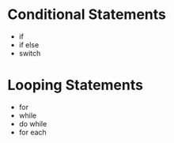 # Conditional Statements
* if
* if else
* switch 

# Looping Statements
* for 
* while
* do while
* for each

